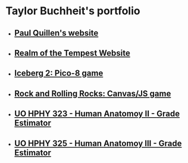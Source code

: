 # <h1>Taylor Buchheit's portfolio</h1>

<ul>
<li><h2><a href="https://7aylor.github.io/Paul%20Quillen%20Website/index.html">Paul Quillen's website</a></h2></li>

<li><h2><a href="https://7aylor.github.io/7aylor/RealmOfTheTempest/index.html">Realm of the Tempest Website</a></h2></li>

<li><h2><a href="https://7aylor.github.io/iceberg2/">Iceberg 2: Pico-8 game</a></h2></li>

<li><h2><a href="https://7aylor.github.io/OMGJam5/index.html">Rock and Rolling Rocks: Canvas/JS game</a></h2></li>

<li><h2><a href="https://7aylor.github.io/HPHY323-Human%20AnatomyII-GradeEstimator.html">UO HPHY 323 - Human Anatomoy II - Grade Estimator</a></h2></li>

<li><h2><a href="https://7aylor.github.io/HPHY325-Human%20AnatomyIII-GradeEstimator.html">UO HPHY 325 - Human Anatomoy III - Grade Estimator</a></h2></li>

</ul>
